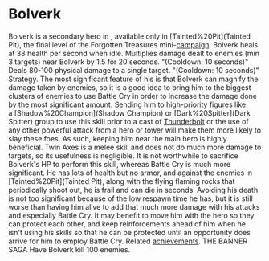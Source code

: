 # Bolverk

Bolverk is a secondary hero in , available only in [Tainted%20Pit](Tainted Pit), the final level of the Forgotten Treasures mini-[campaign](campaign). Bolverk heals at 38 health per second when idle.
 Multiplies damage dealt to enemies (min 3 targets) near Bolverk by 1.5 for 20 seconds. 
 "(Cooldown: 10 seconds)"
 Deals 80-100 physical damage to a single target. "(Cooldown: 10 seconds)"
Strategy.
The most significant feature of his is that Bolverk can magnify the damage taken by enemies, so it is a good idea to bring him to the biggest clusters of enemies to use Battle Cry in order to increase the damage done by the most significant amount. Sending him to high-priority figures like a [Shadow%20Champion](Shadow Champion) or [Dark%20Spitter](Dark Spitter) group to use this skill prior to a cast of [Thunderbolt](Thunderbolt) or the use of any other powerful attack from a hero or tower will make them more likely to slay these foes. As such, keeping him near the main hero is highly beneficial.
Twin Axes is a melee skill and does not do much more damage to targets, so its usefulness is negligible. It is not worthwhile to sacrifice Bolverk's HP to perform this skill, whereas Battle Cry is much more significant.
He has lots of health but no armor, and against the enemies in [Tainted%20Pit](Tainted Pit), along with the flying flaming rocks that periodically shoot out, he is frail and can die in seconds. Avoiding his death is not too significant because of the low respawn time he has, but it is still worse than having him alive to add that much more damage with his attacks and especially Battle Cry. It may benefit to move him with the hero so they can protect each other, and keep reinforcements ahead of him when he isn't using his skills so that he can be protected until an opportunity does arrive for him to employ Battle Cry.
Related [achievements](achievements).
 THE BANNER SAGA Have Bolverk kill 100 enemies.